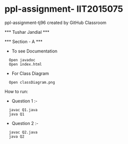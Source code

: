 # ppl-assignment- IIT2015075
ppl-assignment-tj96 created by GitHub Classroom



*** Tushar Jandial ***

*** Section - A ***
 

- To see Documentation
```
  Open javadoc
  Open index.html
```

- For Class Diagram
```
  Open classDiagram.png
```

How to run:

- Question 1 :-
```
  javac Q1.java
  java Q1
```

- Question 2 :-

```
  javac Q2.java
  java Q2
```


